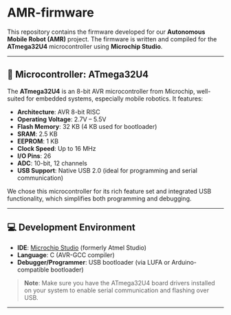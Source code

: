 # AMR-firmware

This repository contains the firmware developed for our **Autonomous Mobile Robot (AMR)** project. The firmware is written and compiled for the **ATmega32U4** microcontroller using **Microchip Studio**.

---

## 🧠 Microcontroller: ATmega32U4

The **ATmega32U4** is an 8-bit AVR microcontroller from Microchip, well-suited for embedded systems, especially mobile robotics. It features:

- **Architecture**: AVR 8-bit RISC
- **Operating Voltage**: 2.7V – 5.5V
- **Flash Memory**: 32 KB (4 KB used for bootloader)
- **SRAM**: 2.5 KB  
- **EEPROM**: 1 KB  
- **Clock Speed**: Up to 16 MHz  
- **I/O Pins**: 26  
- **ADC**: 10-bit, 12 channels  
- **USB Support**: Native USB 2.0 (ideal for programming and serial communication)

We chose this microcontroller for its rich feature set and integrated USB functionality, which simplifies both programming and debugging.

---

## 💻 Development Environment

- **IDE**: [Microchip Studio](https://www.microchip.com/en-us/tools-resources/develop/microchip-studio) (formerly Atmel Studio)
- **Language**: C (AVR-GCC compiler)
- **Debugger/Programmer**: USB bootloader (via LUFA or Arduino-compatible bootloader)

> **Note**: Make sure you have the ATmega32U4 board drivers installed on your system to enable serial communication and flashing over USB.

---
